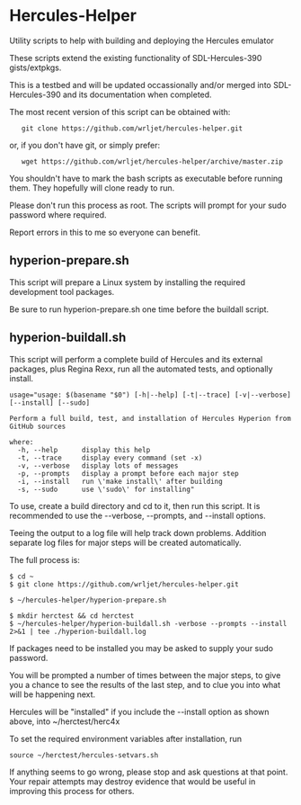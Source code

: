 # Hercules-Helper

Utility scripts to help with building and deploying the Hercules emulator

These scripts extend the existing functionality of SDL-Hercules-390 gists/extpkgs.

This is a testbed and will be updated occassionally and/or merged
into SDL-Hercules-390 and its documentation when completed.

The most recent version of this script can be obtained with:
```
   git clone https://github.com/wrljet/hercules-helper.git
```
or, if you don't have git, or simply prefer:
```
   wget https://github.com/wrljet/hercules-helper/archive/master.zip
```

You shouldn't have to mark the bash scripts as executable before running them.
They hopefully will clone ready to run.

Please don't run this process as root.  The scripts will prompt for your
sudo password where required.

Report errors in this to me so everyone can benefit.

## hyperion-prepare.sh

This script will prepare a Linux system by installing the required
development tool packages.

Be sure to run hyperion-prepare.sh one time before the buildall script.

## hyperion-buildall.sh

This script will perform a complete build of Hercules and its external
packages, plus Regina Rexx, run all the automated tests, and optionally install.

```
usage="usage: $(basename "$0") [-h|--help] [-t|--trace] [-v|--verbose] [--install] [--sudo]

Perform a full build, test, and installation of Hercules Hyperion from GitHub sources

where:
  -h, --help      display this help
  -t, --trace     display every command (set -x)
  -v, --verbose   display lots of messages
  -p, --prompts   display a prompt before each major step
  -i, --install   run \'make install\' after building
  -s, --sudo      use \'sudo\' for installing"
```

To use, create a build directory and cd to it, then run this script.
It is recommended to use the --verbose, --prompts, and --install options.

Teeing the output to a log file will help track down problems.
Addition separate log files for major steps will be created automatically.

The full process is:

```
$ cd ~
$ git clone https://github.com/wrljet/hercules-helper.git

$ ~/hercules-helper/hyperion-prepare.sh

$ mkdir herctest && cd herctest
$ ~/hercules-helper/hyperion-buildall.sh -verbose --prompts --install 2>&1 | tee ./hyperion-buildall.log
```

If packages need to be installed you may be asked to supply your sudo password.

You will be prompted a number of times between the major steps, to give you a chance
to see the results of the last step, and to clue you into what will be happening next.

Hercules will be "installed" if you include the --install option as shown above, into ~/herctest/herc4x

To set the required environment variables after installation, run
```
source ~/herctest/hercules-setvars.sh
```

If anything seems to go wrong, please stop and ask questions at that point.
Your repair attempts may destroy evidence that would be useful in improving this process for others.

